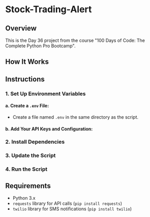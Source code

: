 # Stock-Trading-Alert

## **Overview**

This is the Day 36 project from the course "100 Days of Code: The Complete Python Pro Bootcamp". 


## **How It Works**

## **Instructions**

### 1. Set Up Environment Variables


#### a. Create a `.env` File:
- Create a file named `.env` in the same directory as the script.

#### b. Add Your API Keys and Configuration:
### 2. Install Dependencies

### 3. Update the Script


### 4. Run the Script


## **Requirements**

* Python 3.x
* `requests` library for API calls (`pip install requests`)
* `twilio` library for SMS notifications (`pip install twilio`)


